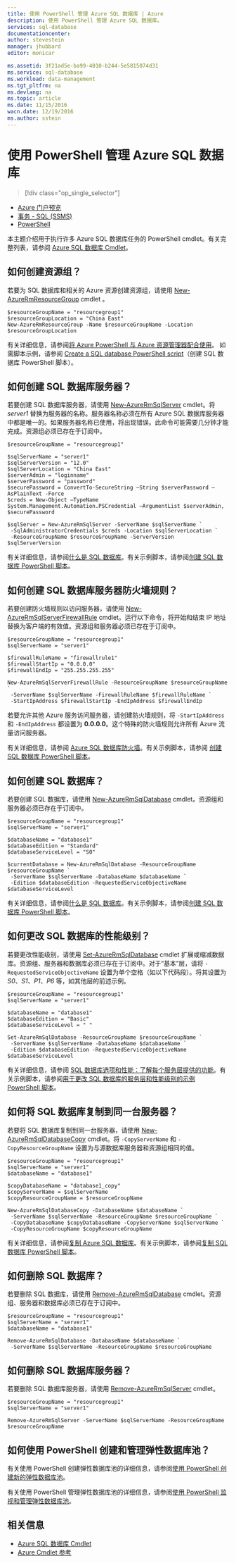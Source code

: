 ```yaml
---
title: 使用 PowerShell 管理 Azure SQL 数据库 | Azure
description: 使用 PowerShell 管理 Azure SQL 数据库。
services: sql-database
documentationcenter: 
author: stevestein
manager: jhubbard
editor: monicar

ms.assetid: 3f21ad5e-ba99-4010-b244-5e5815074d31
ms.service: sql-database
ms.workload: data-management
ms.tgt_pltfrm: na
ms.devlang: na
ms.topic: article
ms.date: 11/15/2016
wacn.date: 12/19/2016
ms.author: sstein
---
```


# 使用 PowerShell 管理 Azure SQL 数据库

> [!div class="op_single_selector"]
- [Azure 门户预览](./sql-database-manage-portal.md)
- [事务 - SQL (SSMS)](./sql-database-manage-azure-ssms.md)
- [PowerShell](./sql-database-manage-powershell.md)

本主题介绍用于执行许多 Azure SQL 数据库任务的 PowerShell cmdlet。有关完整列表，请参阅 [Azure SQL 数据库 Cmdlet](https://msdn.microsoft.com/zh-cn/library/mt574084(v=azure.300).aspx)。

## 如何创建资源组？
若要为 SQL 数据库和相关的 Azure 资源创建资源组，请使用 [New-AzureRmResourceGroup](https://msdn.microsoft.com/zh-cn/library/azure/mt759837(v=azure.300).aspx) cmdlet 。

```
$resourceGroupName = "resourcegroup1"
$resourceGroupLocation = "China East"
New-AzureRmResourceGroup -Name $resourceGroupName -Location $resourceGroupLocation
```

有关详细信息，请参阅[将 Azure PowerShell 与 Azure 资源管理器配合使用](../azure-resource-manager/powershell-azure-resource-manager.md)。
如需脚本示例，请参阅 [Create a SQL database PowerShell script](./sql-database-get-started-powershell.md#create-a-sql-database-powershell-script)（创建 SQL 数据库 PowerShell 脚本）。

## 如何创建 SQL 数据库服务器？
若要创建 SQL 数据库服务器，请使用 [New-AzureRmSqlServer](https://msdn.microsoft.com/zh-cn/library/azure/mt603715(v=azure.300).aspx) cmdlet。将 *server1* 替换为服务器的名称。服务器名称必须在所有 Azure SQL 数据库服务器中都是唯一的。如果服务器名称已使用，将出现错误。此命令可能需要几分钟才能完成。资源组必须已存在于订阅中。

```
$resourceGroupName = "resourcegroup1"

$sqlServerName = "server1"
$sqlServerVersion = "12.0"
$sqlServerLocation = "China East"
$serverAdmin = "loginname"
$serverPassword = "password" 
$securePassword = ConvertTo-SecureString –String $serverPassword –AsPlainText -Force
$creds = New-Object –TypeName System.Management.Automation.PSCredential –ArgumentList $serverAdmin, $securePassword

$sqlServer = New-AzureRmSqlServer -ServerName $sqlServerName `
 -SqlAdministratorCredentials $creds -Location $sqlServerLocation `
 -ResourceGroupName $resourceGroupName -ServerVersion $sqlServerVersion
```

有关详细信息，请参阅[什么是 SQL 数据库](./sql-database-technical-overview.md)。有关示例脚本，请参阅[创建 SQL 数据库 PowerShell 脚本](./sql-database-get-started-powershell.md#create-a-sql-database-powershell-script)。

## 如何创建 SQL 数据库服务器防火墙规则？
若要创建防火墙规则以访问服务器，请使用 [New-AzureRmSqlServerFirewallRule](https://msdn.microsoft.com/zh-cn/library/azure/mt603860(v=azure.300).aspx) cmdlet。运行以下命令，将开始和结束 IP 地址替换为客户端的有效值。资源组和服务器必须已存在于订阅中。

```
$resourceGroupName = "resourcegroup1"
$sqlServerName = "server1"

$firewallRuleName = "firewallrule1"
$firewallStartIp = "0.0.0.0"
$firewallEndIp = "255.255.255.255"

New-AzureRmSqlServerFirewallRule -ResourceGroupName $resourceGroupName `
 -ServerName $sqlServerName -FirewallRuleName $firewallRuleName `
 -StartIpAddress $firewallStartIp -EndIpAddress $firewallEndIp
```

若要允许其他 Azure 服务访问服务器，请创建防火墙规则，将 `-StartIpAddress` 和 `-EndIpAddress` 都设置为 **0.0.0.0**。这个特殊的防火墙规则允许所有 Azure 流量访问服务器。

有关详细信息，请参阅 [Azure SQL 数据库防火墙](./sql-database-firewall-configure.md)。有关示例脚本，请参阅 [创建 SQL 数据库 PowerShell 脚本](./sql-database-get-started-powershell.md#create-a-sql-database-powershell-script)。

## 如何创建 SQL 数据库？
若要创建 SQL 数据库，请使用 [New-AzureRmSqlDatabase](https://msdn.microsoft.com/zh-cn/library/azure/mt619339(v=azure.300).aspx) cmdlet。资源组和服务器必须已存在于订阅中。

```
$resourceGroupName = "resourcegroup1"
$sqlServerName = "server1"

$databaseName = "database1"
$databaseEdition = "Standard"
$databaseServiceLevel = "S0"

$currentDatabase = New-AzureRmSqlDatabase -ResourceGroupName $resourceGroupName `
 -ServerName $sqlServerName -DatabaseName $databaseName `
 -Edition $databaseEdition -RequestedServiceObjectiveName $databaseServiceLevel
```

有关详细信息，请参阅[什么是 SQL 数据库](./sql-database-technical-overview.md)。有关示例脚本，请参阅[创建 SQL 数据库 PowerShell 脚本](./sql-database-get-started-powershell.md#create-a-sql-database-powershell-script)。

## 如何更改 SQL 数据库的性能级别？
若要更改性能级别，请使用 [Set-AzureRmSqlDatabase](https://msdn.microsoft.com/zh-cn/library/azure/mt619433(v=azure.300).aspx) cmdlet 扩展或缩减数据库。资源组、服务器和数据库必须已存在于订阅中。对于“基本”层，请将 `-RequestedServiceObjectiveName` 设置为单个空格（如以下代码段）。将其设置为 *S0*、*S1*、*P1*、*P6* 等，如其他层的前述示例。

```
$resourceGroupName = "resourcegroup1"
$sqlServerName = "server1"

$databaseName = "database1"
$databaseEdition = "Basic"
$databaseServiceLevel = " "

Set-AzureRmSqlDatabase -ResourceGroupName $resourceGroupName `
 -ServerName $sqlServerName -DatabaseName $databaseName `
 -Edition $databaseEdition -RequestedServiceObjectiveName $databaseServiceLevel
```

有关详细信息，请参阅 [SQL 数据库选项和性能：了解每个服务层提供的功能](./sql-database-service-tiers.md)。有关示例脚本，请参阅[用于更改 SQL 数据库的服务层和性能级别的示例 PowerShell 脚本](./sql-database-scale-up-powershell.md#sample-powershell-script-to-change-the-service-tier-and-performance-level-of-your-sql-database)。

## 如何将 SQL 数据库复制到同一台服务器？
若要将 SQL 数据库复制到同一台服务器，请使用 [New-AzureRmSqlDatabaseCopy](https://msdn.microsoft.com/zh-cn/library/azure/mt603644(v=azure.300).aspx) cmdlet。将 `-CopyServerName` 和 `-CopyResourceGroupName` 设置为与源数据库服务器和资源组相同的值。

```
$resourceGroupName = "resourcegroup1"
$sqlServerName = "server1"
$databaseName = "database1"

$copyDatabaseName = "database1_copy"
$copyServerName = $sqlServerName
$copyResourceGroupName = $resourceGroupName

New-AzureRmSqlDatabaseCopy -DatabaseName $databaseName `
 -ServerName $sqlServerName -ResourceGroupName $resourceGroupName `
 -CopyDatabaseName $copyDatabaseName -CopyServerName $sqlServerName `
 -CopyResourceGroupName $copyResourceGroupName
```

有关详细信息，请参阅[复制 Azure SQL 数据库](./sql-database-copy.md)。有关示例脚本，请参阅[复制 SQL 数据库 PowerShell 脚本](./sql-database-copy-powershell.md#example-powershell-script)。

## 如何删除 SQL 数据库？
若要删除 SQL 数据库，请使用 [Remove-AzureRmSqlDatabase](https://msdn.microsoft.com/zh-cn/library/azure/mt619368(v=azure.300).aspx) cmdlet。资源组、服务器和数据库必须已存在于订阅中。

```
$resourceGroupName = "resourcegroup1"
$sqlServerName = "server1"
$databaseName = "database1"

Remove-AzureRmSqlDatabase -DatabaseName $databaseName `
 -ServerName $sqlServerName -ResourceGroupName $resourceGroupName
```

## 如何删除 SQL 数据库服务器？
若要删除 SQL 数据库服务器，请使用 [Remove-AzureRmSqlServer](https://msdn.microsoft.com/zh-cn/library/azure/mt603488(v=azure.300).aspx) cmdlet。

```
$resourceGroupName = "resourcegroup1"
$sqlServerName = "server1"

Remove-AzureRmSqlServer -ServerName $sqlServerName -ResourceGroupName $resourceGroupName
```

## 如何使用 PowerShell 创建和管理弹性数据库池？
有关使用 PowerShell 创建弹性数据库池的详细信息，请参阅[使用 PowerShell 创建新的弹性数据库池](./sql-database-elastic-pool-create-powershell.md)。

有关使用 PowerShell 管理弹性数据库池的详细信息，请参阅[使用 PowerShell 监视和管理弹性数据库池](./sql-database-elastic-pool-manage-powershell.md)。

## 相关信息
- [Azure SQL 数据库 Cmdlet](https://msdn.microsoft.com/zh-cn/library/azure/mt574084(v=azure.300).aspx)
- [Azure Cmdlet 参考](https://msdn.microsoft.com/zh-cn/library/azure/dn708514(v=azure.300).aspx)

<!---HONumber=Mooncake_1212_2016-->